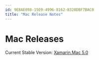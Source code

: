 ```yaml
---
id: 9E8AE098-15E9-4996-8162-B320DBF7BAC0
title: "Mac Release Notes"
---
```


# Mac Releases

Current Stable Version: [Xamarin.Mac 5.0](/releases/mac/xamarin.mac_5/xamarin.mac_5.0)

